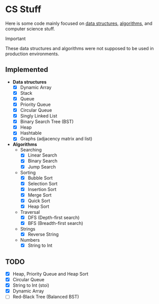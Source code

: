 # CS Stuff

Here is some code mainly focused on [data structures](https://en.wikipedia.org/wiki/Data_structure), [algorithms](https://en.wikipedia.org/wiki/Algorithm), and computer science stuff.

> [!IMPORTANT]
> These data structures and algorithms were not supposed to be used in production environments.

## Implemented

- **Data structures**
    - [x] Dynamic Array
    - [x] Stack
    - [x] Queue
    - [x] Priority Queue
    - [x] Circular Queue
    - [x] Singly Linked List
    - [x] Binary Search Tree (BST)
    - [x] Heap
    - [x] Hashtable
    - [x] Graphs (adjacency matrix and list)
- **Algorithms**
    - Searching
        - [x] Linear Search
        - [x] Binary Search
        - [x] Jump Search
    - Sorting
        - [x] Bubble Sort
        - [x] Selection Sort
        - [x] Insertion Sort
        - [x] Merge Sort
        - [x] Quick Sort
        - [x] Heap Sort
    - Traversal
        - [x] DFS (Depth-first search)
        - [x] BFS (Breadth-first search)
    - Strings
        - [x] Reverse String
    - Numbers
        - [x] String to Int

## TODO
- [x] Heap, Priority Queue and Heap Sort
- [x] Circular Queue
- [x] String to Int (stoi)
- [x] Dynamic Array
- [ ] Red-Black Tree (Balanced BST)
